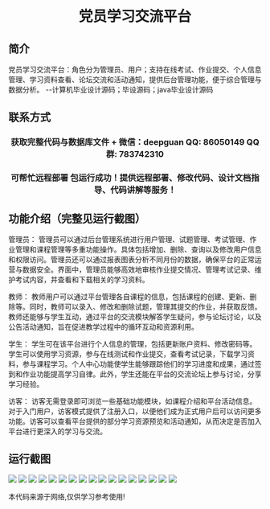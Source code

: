 <p><h1 align="center">党员学习交流平台</h1></p>

## 简介
党员学习交流平台：角色分为管理员、用户；支持在线考试、作业提交、个人信息管理、学习资料查看、论坛交流和活动通知，提供后台管理功能，便于综合管理与数据分析。    --计算机毕业设计源码；毕设源码；java毕业设计源码


## 联系方式
<p><h3 align="center">获取完整代码与数据库文件 + 微信：deepguan QQ: 86050149 QQ群: 783742310</h3></p>
<p><h3 align="center">可帮忙远程部署 包运行成功！提供远程部署、修改代码、设计文档指导、代码讲解等服务！</h3></p>

## 功能介绍（完整见运行截图）
管理员： 管理员可以通过后台管理系统进行用户管理、试题管理、考试管理、作业管理和课程管理等多重功能操作。具体包括增加、删除、查询以及修改用户信息和权限访问。管理员还可以通过报表图表分析不同月份的数据，确保平台的正常运营与数据安全。界面中，管理员能够高效地审核作业提交情况、管理考试记录、维护考试内容，并查看和下载相关的学习资料。

教师： 教师用户可以通过平台管理各自课程的信息，包括课程的创建、更新、删除等。同时，教师可以录入、修改和删除试题，管理其提交的作业，并获取反馈。教师还能够与学生互动，通过平台的交流模块解答学生疑问，参与论坛讨论，以及公告活动通知，旨在促进教学过程中的循环互动和资源利用。

学生： 学生可在该平台进行个人信息的管理，包括更新账户资料、修改密码等。学生可以使用学习资源，参与在线测试和作业提交，查看考试记录，下载学习资料，参与课程学习。个人中心功能使学生能够跟踪他们的学习进度和成果，通过签到和作业功能提高学习自律。此外，学生还能在平台的交流论坛上参与讨论，分享学习经验。

访客： 访客无需登录即可浏览一些基础功能模块，如课程介绍和平台活动信息。对于入门用户，访客模式提供了注册入口，以便他们成为正式用户后可以访问更多功能。访客可以查看平台提供的部分学习资源预览和活动通知，从而决定是否加入平台进行更深入的学习与交流。


## 运行截图
![](https://bs-1329754181.cos.ap-shanghai.myqcloud.com/spring/partyLearningExchangePlatform/img/001.jpg)
![](https://bs-1329754181.cos.ap-shanghai.myqcloud.com/spring/partyLearningExchangePlatform/img/002.jpg)
![](https://bs-1329754181.cos.ap-shanghai.myqcloud.com/spring/partyLearningExchangePlatform/img/003.jpg)
![](https://bs-1329754181.cos.ap-shanghai.myqcloud.com/spring/partyLearningExchangePlatform/img/004.jpg)
![](https://bs-1329754181.cos.ap-shanghai.myqcloud.com/spring/partyLearningExchangePlatform/img/005.jpg)
![](https://bs-1329754181.cos.ap-shanghai.myqcloud.com/spring/partyLearningExchangePlatform/img/006.jpg)
![](https://bs-1329754181.cos.ap-shanghai.myqcloud.com/spring/partyLearningExchangePlatform/img/007.jpg)
![](https://bs-1329754181.cos.ap-shanghai.myqcloud.com/spring/partyLearningExchangePlatform/img/008.jpg)
![](https://bs-1329754181.cos.ap-shanghai.myqcloud.com/spring/partyLearningExchangePlatform/img/009.jpg)
![](https://bs-1329754181.cos.ap-shanghai.myqcloud.com/spring/partyLearningExchangePlatform/img/010.jpg)
![](https://bs-1329754181.cos.ap-shanghai.myqcloud.com/spring/partyLearningExchangePlatform/img/011.jpg)
![](https://bs-1329754181.cos.ap-shanghai.myqcloud.com/spring/partyLearningExchangePlatform/img/012.jpg)
![](https://bs-1329754181.cos.ap-shanghai.myqcloud.com/spring/partyLearningExchangePlatform/img/013.jpg)
![](https://bs-1329754181.cos.ap-shanghai.myqcloud.com/spring/partyLearningExchangePlatform/img/014.jpg)
![](https://bs-1329754181.cos.ap-shanghai.myqcloud.com/spring/partyLearningExchangePlatform/img/015.jpg)
![](https://bs-1329754181.cos.ap-shanghai.myqcloud.com/spring/partyLearningExchangePlatform/img/016.jpg)
![](https://bs-1329754181.cos.ap-shanghai.myqcloud.com/spring/partyLearningExchangePlatform/img/017.jpg)

<p>本代码来源于网络,仅供学习参考使用!</p>
